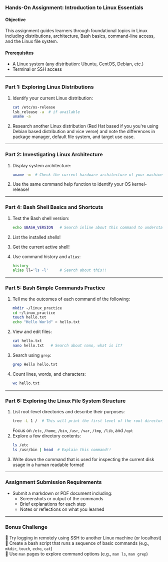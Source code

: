 
### **Hands-On Assignment: Introduction to Linux Essentials**

#### **Objective**
This assignment guides learners through foundational topics in Linux including distributions, architecture, Bash basics, command-line access, and the Linux file system.

#### **Prerequisites**
- A Linux system (any distribution: Ubuntu, CentOS, Debian, etc.)
- Terminal or SSH access

---

### **Part 1: Exploring Linux Distributions**
1. Identify your current Linux distribution:
   ```bash
   cat /etc/os-release
   lsb_release -a  # if available
   uname -a
   ```
2. Research another Linux distribution (Red Hat based if you you're using Debian based distribution and vice verse) and note the differences in package manager, default file system, and target use case.

---

### **Part 2: Investigating Linux Architecture**
1. Display system architecture:
   ```bash
   uname -m  # Check the current hardware architecture of your machine
   ```

2. Use the same command help function to identify your OS kernel-release!
---

### **Part 4: Bash Shell Basics and Shortcuts**
1. Test the Bash shell version:
   ```bash
   echo $BASH_VERSION	# Search inline about this command to understand what is $BASH_VERSION
   ```

2. List the installed shells!

3. Get the current active shell!

4. Use command history and `alias`:
   ```bash
   history
   alias ll='ls -l'		# Search about this!!
   ```

---

### **Part 5: Bash Simple Commands Practice**
1. Tell me the outcomes of each command of the following:
   ```bash
   mkdir ~/linux_practice
   cd ~/linux_practice
   touch hello.txt
   echo "Hello World" > hello.txt
   ```
2. View and edit files:
   ```bash
   cat hello.txt
   nano hello.txt	# Search about nano, what is it?
   ```
3. Search using `grep`:
   ```bash
   grep Hello hello.txt
   ```
4. Count lines, words, and characters:
   ```bash
   wc hello.txt
   ```

---

### **Part 6: Exploring the Linux File System Structure**
1. List root-level directories and describe their purposes:
   ```bash
   tree -L 1 /  # This will print the first level of the root directory
   ```
   Focus on `/etc`, `/home`, `/bin`, `/usr`, `/var`, `/tmp`, `/lib`, and `/opt`
2. Explore a few directory contents:
   ```bash
   ls /etc
   ls /usr/bin | head  # Explain this command!!
   ```
3. Write down the command that is used for inspecting the current disk usage in a human readable format!

---

### **Assignment Submission Requirements**
- Submit a markdown or PDF document including:
  - Screenshots or output of the commands
  - Brief explanations for each step
  - Notes or reflections on what you learned

---

### **Bonus Challenge**
🔹 Try logging in remotely using SSH to another Linux machine (or localhost)  
🔹 Create a bash script that runs a sequence of basic commands (e.g., `mkdir`, `touch`, `echo`, `cat`)  
🔹 Use `man` pages to explore command options (e.g., `man ls`, `man grep`)
